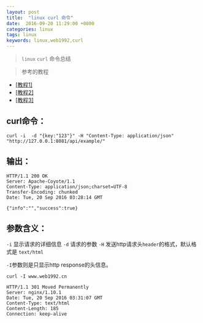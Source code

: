 ```yaml
---
layout: post
title:  "linux curl 命令"
date:  2016-09-20 11:29:00 +0800
categories: linux
tags: linux
keywords: linux,web1992,curl
---
```


>`linux` `curl` 命令总结
>

<!--more-->

>参考的教程
>

- [[教程1]](http://ju.outofmemory.cn/entry/84875)
- [[教程2]](http://www.cnblogs.com/wangkangluo1/archive/2012/04/17/2453975.html)
- [[教程3]](http://www.ruanyifeng.com/blog/2011/09/curl.html)


curl命令：
---
    curl -i  -d "{key:"123"}" -H "Content-Type: application/json"  "http://127.0.0.1:8081/api/example/"

输出：
---
	
	HTTP/1.1 200 OK
	Server: Apache-Coyote/1.1
	Content-Type: application/json;charset=UTF-8
	Transfer-Encoding: chunked
	Date: Tue, 20 Sep 2016 03:28:14 GMT
	
	{"info":"","success":true}

参数含义：
---
`-i` 显示请求的详细信息
`-d` 请求的参数
`-H` 发送http请求头`header`的格式，默认格式是 `text/html`


`-I`参数则是只显示http response的头信息。

	curl -I www.web1992.cn       
                                                                                                                      
	HTTP/1.1 301 Moved Permanently
	Server: nginx/1.10.1
	Date: Tue, 20 Sep 2016 03:31:07 GMT
	Content-Type: text/html
	Content-Length: 185
	Connection: keep-alive




	




 